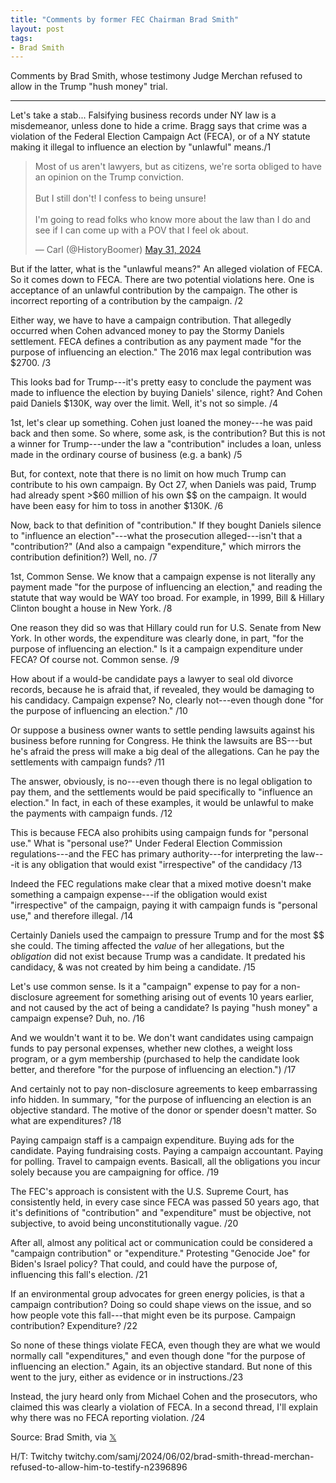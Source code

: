 ```yaml
---
title: "Comments by former FEC Chairman Brad Smith"
layout: post
tags:
- Brad Smith
---
```


Comments by Brad Smith, whose testimony Judge Merchan refused to allow in the Trump "hush money" trial.

---

Let's take a stab... Falsifying business records under NY law is a misdemeanor, unless done to hide a crime. Bragg says that crime was a violation of the Federal Election Campaign Act (FECA), or of a NY statute making it illegal to influence an election by "unlawful" means./1

<blockquote class="twitter-tweet"><p lang="en" dir="ltr">Most of us aren&#39;t lawyers, but as citizens, we&#39;re sorta obliged to have an opinion on the Trump conviction.<br><br>But I still don&#39;t! I confess to being unsure!<br><br>I&#39;m going to read folks who know more about the law than I do and see if I can come up with a POV that I feel ok about.</p>&mdash; Carl (@HistoryBoomer) <a href="https://twitter.com/HistoryBoomer/status/1796385063254274557?ref_src=twsrc%5Etfw">May 31, 2024</a></blockquote> <script async src="https://platform.twitter.com/widgets.js" charset="utf-8"></script>

But if the latter, what is the "unlawful means?" An alleged violation of FECA. So it comes down to FECA. There are two potential violations here. One is acceptance of an unlawful contribution by the campaign. The other is incorrect reporting of a contribution by the campaign. /2

Either way, we have to have a campaign contribution. That allegedly occurred when Cohen advanced money to pay the Stormy Daniels settlement. FECA defines a contribution as any payment made "for the purpose of influencing an election." The 2016 max legal contribution was $2700. /3

This looks bad for Trump---it's pretty easy to conclude the payment was made to influence the election by buying Daniels' silence, right? And Cohen paid Daniels $130K, way over the limit. Well, it's not so simple. /4

1st, let's clear up something. Cohen just loaned the money---he was paid back and then some. So where, some ask, is the contribution? But this is not a winner for Trump---under the law a "contribution" includes a loan, unless made in the ordinary course of business (e.g. a bank) /5

But, for context, note that there is no limit on how much Trump can contribute to his own campaign. By Oct 27, when Daniels was paid, Trump had already spent >$60 million of his own $$ on the campaign. It would have been easy for him to toss in another $130K. /6

Now, back to that definition of "contribution." If they bought Daniels silence to "influence an election"---what the prosecution alleged---isn't that a "contribution?" (And also a campaign "expenditure," which mirrors the contribution definition?) Well, no. /7

1st, Common Sense. We know that a campaign expense is not literally any payment made "for the purpose of influencing an election," and reading the statute that way would be WAY too broad. For example, in 1999, Bill & Hillary Clinton bought a house in New York. /8

One reason they did so was that Hillary could run for U.S. Senate from New York. In other words, the expenditure was clearly done, in part, "for the purpose of influencing an election." Is it a campaign expenditure under FECA? Of course not. Common sense. /9

How about if a would-be candidate pays a lawyer to seal old divorce records, because he is afraid that, if revealed, they would be damaging to his candidacy. Campaign expense? No, clearly not---even though done "for the purpose of influencing an election." /10

Or suppose a business owner wants to settle pending lawsuits against his business before running for Congress. He think the lawsuits are BS---but he's afraid the press will make a big deal of the allegations. Can he pay the settlements with campaign funds? /11

The answer, obviously, is no---even though there is no legal obligation to pay them, and the settlements would be paid specifically to "influence an election." In fact, in each of these examples, it would be unlawful to make the payments with campaign funds. /12

This is because FECA also prohibits using campaign funds for "personal use." What is "personal use?" Under Federal Election Commission regulations---and the FEC has primary authority---for interpreting the law---it is any obligation that would exist "irrespective" of the candidacy /13

Indeed the FEC regulations make clear that a mixed motive doesn't make something a campaign expense---if the obligation would exist "irrespective" of the campaign, paying it with campaign funds is "personal use," and therefore illegal. /14

Certainly Daniels used the campaign to pressure Trump and for the most $$ she could. The timing affected the *value* of her allegations, but the *obligation* did not exist because Trump was a candidate. It predated his candidacy, & was not created by him being a candidate. /15

Let's use common sense. Is it a "campaign" expense to pay for a non-disclosure agreement for something arising out of events 10 years earlier, and not caused by the act of being a candidate? Is paying "hush money" a campaign expense? Duh, no. /16

And we wouldn't want it to be. We don't want candidates using campaign funds to pay personal expenses, whether new clothes, a weight loss program, or a gym membership (purchased to help the candidate look better, and therefore "for the purpose of influencing an election.") /17

And certainly not to pay non-disclosure agreements to keep embarrassing info hidden. In summary, "for the purpose of influencing an election is an objective standard. The motive of the donor or spender doesn't matter. So what are expenditures? /18

Paying campaign staff is a campaign expenditure. Buying ads for the candidate. Paying fundraising costs. Paying a campaign accountant. Paying for polling. Travel to campaign events. Basicall, all the obligations you incur solely because you are campaigning for office. /19

The FEC's approach is consistent with the U.S. Supreme Court, has consistently held, in every case since FECA was passed 50 years ago, that it's definitions of "contribution" and "expenditure" must be objective, not subjective, to avoid being unconstitutionally vague. /20

After all, almost any political act or communication could be considered a "campaign contribution" or "expenditure." Protesting "Genocide Joe" for Biden's Israel policy? That could, and could have the purpose of, influencing this fall's election. /21

If an environmental group advocates for green energy policies, is that a campaign contribution? Doing so could shape views on the issue, and so how people vote this fall---that might even be its purpose. Campaign contribution? Expenditure? /22

So none of these things violate FECA, even though they are what we would normally call "expenditures," and even though done "for the purpose of influencing an election." Again, its an objective standard. But none of this went to the jury, either as evidence or in instructions./23

Instead, the jury heard only from Michael Cohen and the prosecutors, who claimed this was clearly a violation of FECA. In a second thread, I'll explain why there was no FECA reporting violation. /24

Source: Brad Smith, via [𝕏](https://x.com)

H/T: Twitchy twitchy.com/samj/2024/06/02/brad-smith-thread-merchan-refused-to-allow-him-to-testify-n2396896

